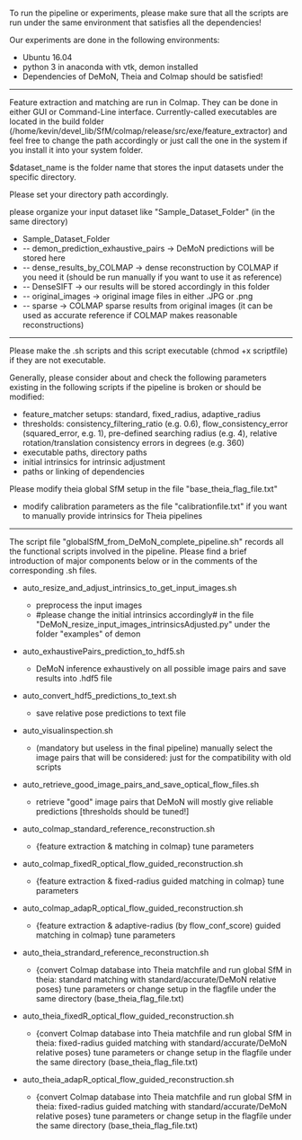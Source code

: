 To run the pipeline or experiments, please make sure that all the scripts are run under the same environment that satisfies all the dependencies!

Our experiments are done in the following environments:
* Ubuntu 16.04
* python 3 in anaconda with vtk, demon installed
* Dependencies of DeMoN, Theia and Colmap should be satisfied!

---

Feature extraction and matching are run in Colmap. They can be done in either GUI or Command-Line interface. Currently-called executables are located in the build folder (/home/kevin/devel_lib/SfM/colmap/release/src/exe/feature_extractor) and feel free to change the path accordingly or just call the one in the system if you install it into your system folder.

$dataset_name is the folder name that stores the input datasets under the specific directory.

Please set your directory path accordingly.

please organize your input dataset like "Sample_Dataset_Folder" (in the same directory)
* Sample_Dataset_Folder
*   -- demon_prediction_exhaustive_pairs	->	DeMoN predictions will be stored here
*   -- dense_results_by_COLMAP		->	dense reconstruction by COLMAP if you need it (should be run manually if you want to use it as reference)
*   -- DenseSIFT				->	our results will be stored accordingly in this folder
*   -- original_images			->	original image files in either .JPG or .png
*   -- sparse				->	COLMAP sparse results from original images (it can be used as accurate reference if COLMAP makes reasonable reconstructions)

---

Please make the .sh scripts and this script executable (chmod +x scriptfile) if they are not executable.

Generally, please consider about and check the following parameters existing in the following scripts if the pipeline is broken or should be modified:
* feature_matcher setups: standard, fixed_radius, adaptive_radius
* thresholds: consistency_filtering_ratio (e.g. 0.6), flow_consistency_error (squared_error, e.g. 1), pre-defined searching radius (e.g. 4), relative rotation/translation consistency errors in degrees (e.g. 360)
* executable paths, directory paths
* initial intrinsics for intrinsic adjustment
* paths or linking of dependencies

Please modify theia global SfM setup in the file "base_theia_flag_file.txt"
* modify calibration parameters as the file "calibrationfile.txt" if you want to manually provide intrinsics for Theia pipelines

---

The script file "globalSfM_from_DeMoN_complete_pipeline.sh" records all the functional scripts involved in the pipeline. Please find a brief introduction of major components below or in the comments of the corresponding .sh files.

* auto_resize_and_adjust_intrinsics_to_get_input_images.sh
  - preprocess the input images
  - #please change the initial intrinsics accordingly# in the file "DeMoN_resize_input_images_intrinsicsAdjusted.py" under the folder "examples" of demon

* auto_exhaustivePairs_prediction_to_hdf5.sh
  - DeMoN inference exhaustively on all possible image pairs and save results into .hdf5 file

* auto_convert_hdf5_predictions_to_text.sh
  - save relative pose predictions to text file

* auto_visualinspection.sh
  - (mandatory but useless in the final pipeline) manually select the image pairs that will be considered: just for the compatibility with old scripts

* auto_retrieve_good_image_pairs_and_save_optical_flow_files.sh
  - retrieve "good" image pairs that DeMoN will mostly give reliable predictions [thresholds should be tuned!]

* auto_colmap_standard_reference_reconstruction.sh
  - {feature extraction & matching in colmap} tune parameters

* auto_colmap_fixedR_optical_flow_guided_reconstruction.sh
  - {feature extraction & fixed-radius guided matching in colmap} tune parameters

* auto_colmap_adapR_optical_flow_guided_reconstruction.sh
  - {feature extraction & adaptive-radius (by flow_conf_score) guided matching in colmap} tune parameters

* auto_theia_strandard_reference_reconstruction.sh
  - {convert Colmap database into Theia matchfile and run global SfM in theia: standard matching with standard/accurate/DeMoN relative poses} tune parameters or change setup in the flagfile under the same directory (base_theia_flag_file.txt)

* auto_theia_fixedR_optical_flow_guided_reconstruction.sh
  - {convert Colmap database into Theia matchfile and run global SfM in theia: fixed-radius guided matching with standard/accurate/DeMoN relative poses} tune parameters or change setup in the flagfile under the same directory (base_theia_flag_file.txt)

* auto_theia_adapR_optical_flow_guided_reconstruction.sh
  - {convert Colmap database into Theia matchfile and run global SfM in theia: fixed-radius guided matching with standard/accurate/DeMoN relative poses} tune parameters or change setup in the flagfile under the same directory (base_theia_flag_file.txt)
